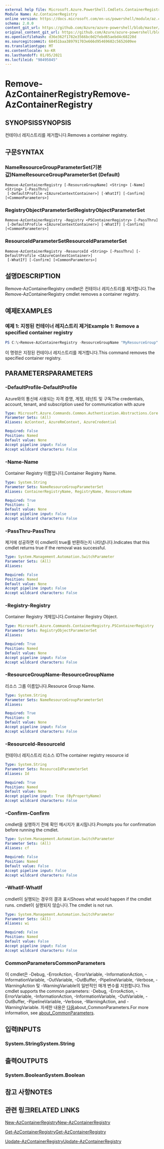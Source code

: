 ```yaml
---
external help file: Microsoft.Azure.PowerShell.Cmdlets.ContainerRegistry.dll-Help.xml
Module Name: Az.ContainerRegistry
online version: https://docs.microsoft.com/en-us/powershell/module/az.containerregistry/remove-azcontainerregistry
schema: 2.0.0
content_git_url: https://github.com/Azure/azure-powershell/blob/master/src/ContainerRegistry/ContainerRegistry/help/Remove-AzContainerRegistry.md
original_content_git_url: https://github.com/Azure/azure-powershell/blob/master/src/ContainerRegistry/ContainerRegistry/help/Remove-AzContainerRegistry.md
ms.openlocfilehash: d36e362f1782e3566bc0d2febd65aebd4c68220d
ms.sourcegitcommit: 68451baa389791703e666d95469602c5652609ee
ms.translationtype: MT
ms.contentlocale: ko-KR
ms.lasthandoff: 01/05/2021
ms.locfileid: "98495845"
---
```

# <span data-ttu-id="ee849-101">Remove-AzContainerRegistry</span><span class="sxs-lookup"><span data-stu-id="ee849-101">Remove-AzContainerRegistry</span></span>

## <span data-ttu-id="ee849-102">SYNOPSIS</span><span class="sxs-lookup"><span data-stu-id="ee849-102">SYNOPSIS</span></span>
<span data-ttu-id="ee849-103">컨테이너 레지스트리를 제거합니다.</span><span class="sxs-lookup"><span data-stu-id="ee849-103">Removes a container registry.</span></span>

## <span data-ttu-id="ee849-104">구문</span><span class="sxs-lookup"><span data-stu-id="ee849-104">SYNTAX</span></span>

### <span data-ttu-id="ee849-105">NameResourceGroupParameterSet(기본값)</span><span class="sxs-lookup"><span data-stu-id="ee849-105">NameResourceGroupParameterSet (Default)</span></span>
```
Remove-AzContainerRegistry [-ResourceGroupName] <String> [-Name] <String> [-PassThru]
 [-DefaultProfile <IAzureContextContainer>] [-WhatIf] [-Confirm] [<CommonParameters>]
```

### <span data-ttu-id="ee849-106">RegistryObjectParameterSet</span><span class="sxs-lookup"><span data-stu-id="ee849-106">RegistryObjectParameterSet</span></span>
```
Remove-AzContainerRegistry -Registry <PSContainerRegistry> [-PassThru]
 [-DefaultProfile <IAzureContextContainer>] [-WhatIf] [-Confirm] [<CommonParameters>]
```

### <span data-ttu-id="ee849-107">ResourceIdParameterSet</span><span class="sxs-lookup"><span data-stu-id="ee849-107">ResourceIdParameterSet</span></span>
```
Remove-AzContainerRegistry -ResourceId <String> [-PassThru] [-DefaultProfile <IAzureContextContainer>]
 [-WhatIf] [-Confirm] [<CommonParameters>]
```

## <span data-ttu-id="ee849-108">설명</span><span class="sxs-lookup"><span data-stu-id="ee849-108">DESCRIPTION</span></span>
<span data-ttu-id="ee849-109">Remove-AzContainerRegistry cmdlet은 컨테이너 레지스트리를 제거합니다.</span><span class="sxs-lookup"><span data-stu-id="ee849-109">The Remove-AzContainerRegistry cmdlet removes a container registry.</span></span>

## <span data-ttu-id="ee849-110">예제</span><span class="sxs-lookup"><span data-stu-id="ee849-110">EXAMPLES</span></span>

### <span data-ttu-id="ee849-111">예제 1: 지정된 컨테이너 레지스트리 제거</span><span class="sxs-lookup"><span data-stu-id="ee849-111">Example 1: Remove a specified container registry</span></span>
```powershell
PS C:\>Remove-AzContainerRegistry -ResourceGroupName "MyResourceGroup" -Name "MyRegistry"
```

<span data-ttu-id="ee849-112">이 명령은 지정된 컨테이너 레지스트리를 제거합니다.</span><span class="sxs-lookup"><span data-stu-id="ee849-112">This command removes the specified container registry.</span></span>

## <span data-ttu-id="ee849-113">PARAMETERS</span><span class="sxs-lookup"><span data-stu-id="ee849-113">PARAMETERS</span></span>

### <span data-ttu-id="ee849-114">-DefaultProfile</span><span class="sxs-lookup"><span data-stu-id="ee849-114">-DefaultProfile</span></span>
<span data-ttu-id="ee849-115">Azure와의 통신에 사용되는 자격 증명, 계정, 테넌트 및 구독</span><span class="sxs-lookup"><span data-stu-id="ee849-115">The credentials, account, tenant, and subscription used for communication with azure</span></span>

```yaml
Type: Microsoft.Azure.Commands.Common.Authentication.Abstractions.Core.IAzureContextContainer
Parameter Sets: (All)
Aliases: AzContext, AzureRmContext, AzureCredential

Required: False
Position: Named
Default value: None
Accept pipeline input: False
Accept wildcard characters: False
```

### <span data-ttu-id="ee849-116">-Name</span><span class="sxs-lookup"><span data-stu-id="ee849-116">-Name</span></span>
<span data-ttu-id="ee849-117">Container Registry 이름입니다.</span><span class="sxs-lookup"><span data-stu-id="ee849-117">Container Registry Name.</span></span>

```yaml
Type: System.String
Parameter Sets: NameResourceGroupParameterSet
Aliases: ContainerRegistryName, RegistryName, ResourceName

Required: True
Position: 1
Default value: None
Accept pipeline input: False
Accept wildcard characters: False
```

### <span data-ttu-id="ee849-118">-PassThru</span><span class="sxs-lookup"><span data-stu-id="ee849-118">-PassThru</span></span>
<span data-ttu-id="ee849-119">제거에 성공하면 이 cmdlet이 true를 반환하는지 나타냅니다.</span><span class="sxs-lookup"><span data-stu-id="ee849-119">Indicates that this cmdlet returns true if the removal was successful.</span></span>

```yaml
Type: System.Management.Automation.SwitchParameter
Parameter Sets: (All)
Aliases:

Required: False
Position: Named
Default value: None
Accept pipeline input: False
Accept wildcard characters: False
```

### <span data-ttu-id="ee849-120">-Registry</span><span class="sxs-lookup"><span data-stu-id="ee849-120">-Registry</span></span>
<span data-ttu-id="ee849-121">Container Registry 개체입니다.</span><span class="sxs-lookup"><span data-stu-id="ee849-121">Container Registry Object.</span></span>

```yaml
Type: Microsoft.Azure.Commands.ContainerRegistry.PSContainerRegistry
Parameter Sets: RegistryObjectParameterSet
Aliases:

Required: True
Position: Named
Default value: None
Accept pipeline input: False
Accept wildcard characters: False
```

### <span data-ttu-id="ee849-122">-ResourceGroupName</span><span class="sxs-lookup"><span data-stu-id="ee849-122">-ResourceGroupName</span></span>
<span data-ttu-id="ee849-123">리소스 그룹 이름입니다.</span><span class="sxs-lookup"><span data-stu-id="ee849-123">Resource Group Name.</span></span>

```yaml
Type: System.String
Parameter Sets: NameResourceGroupParameterSet
Aliases:

Required: True
Position: 0
Default value: None
Accept pipeline input: False
Accept wildcard characters: False
```

### <span data-ttu-id="ee849-124">-ResourceId</span><span class="sxs-lookup"><span data-stu-id="ee849-124">-ResourceId</span></span>
<span data-ttu-id="ee849-125">컨테이너 레지스트리 리소스 ID</span><span class="sxs-lookup"><span data-stu-id="ee849-125">The container registry resource id</span></span>

```yaml
Type: System.String
Parameter Sets: ResourceIdParameterSet
Aliases: Id

Required: True
Position: Named
Default value: None
Accept pipeline input: True (ByPropertyName)
Accept wildcard characters: False
```

### <span data-ttu-id="ee849-126">-Confirm</span><span class="sxs-lookup"><span data-stu-id="ee849-126">-Confirm</span></span>
<span data-ttu-id="ee849-127">cmdlet을 실행하기 전에 확인 메시지가 표시됩니다.</span><span class="sxs-lookup"><span data-stu-id="ee849-127">Prompts you for confirmation before running the cmdlet.</span></span>

```yaml
Type: System.Management.Automation.SwitchParameter
Parameter Sets: (All)
Aliases: cf

Required: False
Position: Named
Default value: False
Accept pipeline input: False
Accept wildcard characters: False
```

### <span data-ttu-id="ee849-128">-WhatIf</span><span class="sxs-lookup"><span data-stu-id="ee849-128">-WhatIf</span></span>
<span data-ttu-id="ee849-129">cmdlet이 실행되는 경우의 결과 표시</span><span class="sxs-lookup"><span data-stu-id="ee849-129">Shows what would happen if the cmdlet runs.</span></span>
<span data-ttu-id="ee849-130">cmdlet이 실행되지 않습니다.</span><span class="sxs-lookup"><span data-stu-id="ee849-130">The cmdlet is not run.</span></span>

```yaml
Type: System.Management.Automation.SwitchParameter
Parameter Sets: (All)
Aliases: wi

Required: False
Position: Named
Default value: False
Accept pipeline input: False
Accept wildcard characters: False
```

### <span data-ttu-id="ee849-131">CommonParameters</span><span class="sxs-lookup"><span data-stu-id="ee849-131">CommonParameters</span></span>
<span data-ttu-id="ee849-132">이 cmdlet은 -Debug, -ErrorAction, -ErrorVariable, -InformationAction, -InformationVariable, -OutVariable, -OutBuffer, -PipelineVariable, -Verbose, -WarningAction 및 -WarningVariable의 일반적인 매개 변수를 지원합니다.</span><span class="sxs-lookup"><span data-stu-id="ee849-132">This cmdlet supports the common parameters: -Debug, -ErrorAction, -ErrorVariable, -InformationAction, -InformationVariable, -OutVariable, -OutBuffer, -PipelineVariable, -Verbose, -WarningAction, and -WarningVariable.</span></span> <span data-ttu-id="ee849-133">자세한 내용은 [다음](http://go.microsoft.com/fwlink/?LinkID=113216)about_CommonParameters.</span><span class="sxs-lookup"><span data-stu-id="ee849-133">For more information, see [about_CommonParameters](http://go.microsoft.com/fwlink/?LinkID=113216).</span></span>

## <span data-ttu-id="ee849-134">입력</span><span class="sxs-lookup"><span data-stu-id="ee849-134">INPUTS</span></span>

### <span data-ttu-id="ee849-135">System.String</span><span class="sxs-lookup"><span data-stu-id="ee849-135">System.String</span></span>

## <span data-ttu-id="ee849-136">출력</span><span class="sxs-lookup"><span data-stu-id="ee849-136">OUTPUTS</span></span>

### <span data-ttu-id="ee849-137">System.Boolean</span><span class="sxs-lookup"><span data-stu-id="ee849-137">System.Boolean</span></span>

## <span data-ttu-id="ee849-138">참고 사항</span><span class="sxs-lookup"><span data-stu-id="ee849-138">NOTES</span></span>

## <span data-ttu-id="ee849-139">관련 링크</span><span class="sxs-lookup"><span data-stu-id="ee849-139">RELATED LINKS</span></span>

[<span data-ttu-id="ee849-140">New-AzContainerRegistry</span><span class="sxs-lookup"><span data-stu-id="ee849-140">New-AzContainerRegistry</span></span>]()

[<span data-ttu-id="ee849-141">Get-AzContainerRegistry</span><span class="sxs-lookup"><span data-stu-id="ee849-141">Get-AzContainerRegistry</span></span>]()

[<span data-ttu-id="ee849-142">Update-AzContainerRegistry</span><span class="sxs-lookup"><span data-stu-id="ee849-142">Update-AzContainerRegistry</span></span>]()

